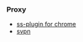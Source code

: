 ### Proxy
* [ss-plugin for chrome](https://shiwuning.github.io/ss/SwitchyOmega_Chromium.crx)
* [svpn](https://shiwuning.github.io/vpn/SVPN.apk)
